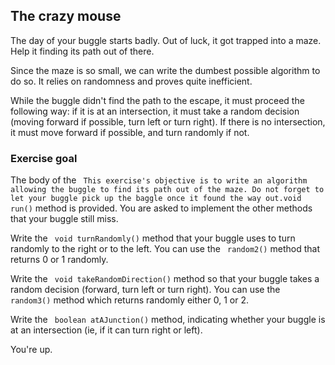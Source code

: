 
## The crazy mouse ##

The day of your buggle starts badly. Out of luck, it got trapped into a
maze. Help it finding its path out of there.

Since the maze is so small, we can write the dumbest possible algorithm to
do so. It relies on randomness and proves quite inefficient.

While the buggle didn't find the path to the escape, it must proceed the
following way: if it is at an intersection, it must take a random decision
(moving forward if possible, turn left or turn right). If there is no
intersection, it must move forward if possible, and turn randomly if not.


### Exercise goal ###

The body of the ` This exercise's objective is to write an algorithm
allowing the buggle to find its path out of the maze. Do not forget to let
your buggle pick up the baggle once it found the way out.void run()` method is provided. You are asked to
implement the other methods that your buggle still miss.

Write the ` void turnRandomly()` method that your buggle uses to
turn randomly to the right or to the left. You can use the ` random2()` method that returns 0 or 1 randomly.

Write the ` void takeRandomDirection()` method so that your buggle
takes a random decision (forward, turn left or turn right). You can use the ` random3()` method which returns randomly either 0, 1 or 2.

Write the ` boolean atAJunction()` method, indicating whether your
buggle is at an intersection (ie, if it can turn right or left).

You're up.

